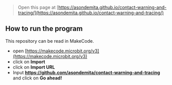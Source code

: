
> Open this page at [https://asondemita.github.io/contact-warning-and-tracing/](https://asondemita.github.io/contact-warning-and-tracing/)

## How to run the program

This repository can be read in MakeCode.

* open [https://makecode.microbit.org/v3](https://makecode.microbit.org/v3)
* click on **Import**
* click on **Import URL**
* Input **https://github.com/asondemita/contact-warning-and-tracing** and click on **Go ahead!**

